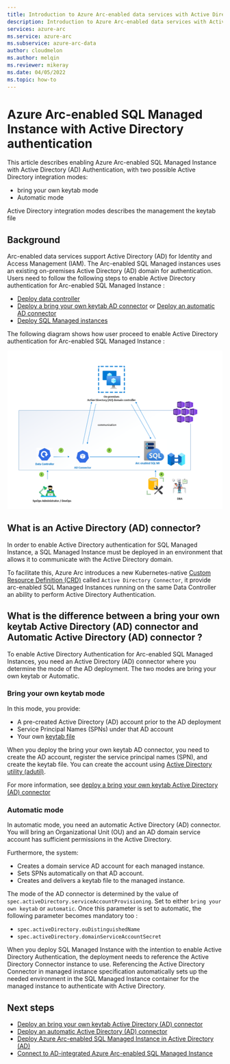 ```yaml
---
title: Introduction to Azure Arc-enabled data services with Active Directory authentication
description: Introduction to Azure Arc-enabled data services with Active Directory authentication
services: azure-arc
ms.service: azure-arc
ms.subservice: azure-arc-data
author: cloudmelon
ms.author: melqin
ms.reviewer: mikeray
ms.date: 04/05/2022
ms.topic: how-to
---
```


# Azure Arc-enabled SQL Managed Instance with Active Directory authentication 

This article describes enabling Azure Arc-enabled SQL Managed Instance with Active Directory (AD) Authentication, with two possible Active Directory integration modes: 
-  bring your own keytab mode 
-  Automatic mode 

Active Directory integration modes describes the management the keytab file

## Background

Arc-enabled data services support Active Directory (AD) for Identity and Access Management (IAM). The Arc-enabled SQL Managed instances uses an existing on-premises Active Directory (AD) domain for authentication. Users need to follow the following steps to enable Active Directory authentication for Arc-enabled SQL Managed Instance : 

- [Deploy data controller](create-data-controller-indirect-cli.md) 
- [Deploy a bring your own keytab AD connector](deploy-byok-active-directory-connector.md) or [Deploy an automatic AD connector](deploy-automatic-active-directory-connector.md)
- [Deploy SQL Managed instances](deploy-active-directory-sql-managed-instance.md)

The following diagram shows how user proceed to enable Active Directory authentication for Arc-enabled SQL Managed Instance :

![Actice Directory Deployment User journey](media/active-directory-deployment/active-directory-user-journey.png)


## What is an Active Directory (AD) connector?

In order to enable Active Directory authentication for SQL Managed Instance, a SQL Managed Instance must be deployed in an environment that allows it to communicate with the Active Directory domain. 

To facilitate this, Azure Arc introduces a new Kubernetes-native [Custom Resource Definition (CRD)](https://kubernetes.io/docs/concepts/extend-kubernetes/api-extension/custom-resources/) called `Active Directory Connector`, it provide arc-enabled SQL Managed Instances running on the same Data Controller an ability to perform Active Directory Authentication.


## What is the difference between a bring your own keytab Active Directory (AD) connector and Automatic Active Directory (AD) connector ?

To enable Active Directory Authentication for Arc-enabled SQL Managed Instances, you need an Active Directory (AD) connector where you determine the mode of the AD deployment. The two modes are bring your own keytab or Automatic. 

### Bring your own keytab mode

In this mode, you provide:
 
- A pre-created Active Directory (AD) account prior to the AD deployment
- Service Principal Names (SPNs) under that AD account
- Your own [keytab file](/sql/linux/sql-server-linux-ad-auth-understanding#what-is-a-keytab-file)

When you deploy the bring your own keytab AD connector, you need to create the AD account, register the service principal names (SPN), and create the keytab file. You can create the account using [Active Directory utility (adutil)](/sql/linux/sql-server-linux-ad-auth-adutil-introduction).

For more information, see [deploy a bring your own keytab Active Directory (AD) connector](deploy-automatic-active-directory-connector.md)

### Automatic mode

In automatic mode, you need an automatic Active Directory (AD) connector. You will bring an Organizational Unit (OU) and an AD domain service account has sufficient permissions in the Active Directory. 

Furthermore, the system:

- Creates a domain service AD account for each managed instance.
- Sets SPNs automatically on that AD account.
- Creates and delivers a keytab file to the managed instance.

The mode of the AD connector is determined by the value of `spec.activeDirectory.serviceAccountProvisioning`. Set to either `bring your own keytab` or `automatic`. Once this parameter is set to automatic, the following parameter becomes mandatory too : 
- `spec.activeDirectory.ouDistinguishedName`
- `spec.activeDirectory.domainServiceAccountSecret`

When you deploy SQL Managed Instance with the intention to enable Active Directory Authentication, the deployment needs to reference the Active Directory Connector instance to use. Referencing the Active Directory Connector in managed instance specification automatically sets up the needed environment in the SQL Managed Instance container for the managed instance to authenticate with Active Directory. 

## Next steps

* [Deploy an bring your own keytab Active Directory (AD) connector](deploy-byok-active-directory-connector.md)
* [Deploy an automatic Active Directory (AD) connector](deploy-automatic-active-directory-connector.md)
* [Deploy Azure Arc-enabled SQL Managed Instance in Active Directory (AD)](deploy-active-directory-sql-managed-instance.md)
* [Connect to AD-integrated Azure Arc-enabled SQL Managed Instance](connect-active-directory-sql-managed-instance.md)
